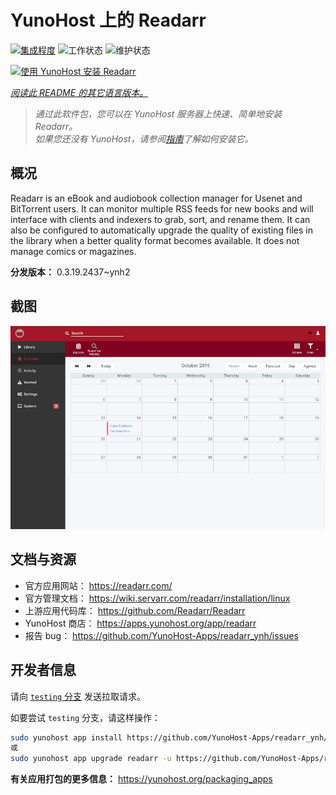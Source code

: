 <!--
注意：此 README 由 <https://github.com/YunoHost/apps/tree/master/tools/readme_generator> 自动生成
请勿手动编辑。
-->

# YunoHost 上的 Readarr

[![集成程度](https://dash.yunohost.org/integration/readarr.svg)](https://ci-apps.yunohost.org/ci/apps/readarr/) ![工作状态](https://ci-apps.yunohost.org/ci/badges/readarr.status.svg) ![维护状态](https://ci-apps.yunohost.org/ci/badges/readarr.maintain.svg)

[![使用 YunoHost 安装 Readarr](https://install-app.yunohost.org/install-with-yunohost.svg)](https://install-app.yunohost.org/?app=readarr)

*[阅读此 README 的其它语言版本。](./ALL_README.md)*

> *通过此软件包，您可以在 YunoHost 服务器上快速、简单地安装 Readarr。*  
> *如果您还没有 YunoHost，请参阅[指南](https://yunohost.org/install)了解如何安装它。*

## 概况

Readarr is an eBook and audiobook collection manager for Usenet and BitTorrent users. It can monitor multiple RSS feeds for new books and will interface with clients and indexers to grab, sort, and rename them. It can also be configured to automatically upgrade the quality of existing files in the library when a better quality format becomes available. It does not manage comics or magazines.

**分发版本：** 0.3.19.2437~ynh2

## 截图

![Readarr 的截图](./doc/screenshots/calendar.png)

## 文档与资源

- 官方应用网站： <https://readarr.com/>
- 官方管理文档： <https://wiki.servarr.com/readarr/installation/linux>
- 上游应用代码库： <https://github.com/Readarr/Readarr>
- YunoHost 商店： <https://apps.yunohost.org/app/readarr>
- 报告 bug： <https://github.com/YunoHost-Apps/readarr_ynh/issues>

## 开发者信息

请向 [`testing` 分支](https://github.com/YunoHost-Apps/readarr_ynh/tree/testing) 发送拉取请求。

如要尝试 `testing` 分支，请这样操作：

```bash
sudo yunohost app install https://github.com/YunoHost-Apps/readarr_ynh/tree/testing --debug
或
sudo yunohost app upgrade readarr -u https://github.com/YunoHost-Apps/readarr_ynh/tree/testing --debug
```

**有关应用打包的更多信息：** <https://yunohost.org/packaging_apps>
